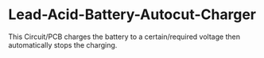 # Lead-Acid-Battery-Autocut-Charger
This Circuit/PCB charges the battery to a certain/required voltage then automatically stops the charging.  
